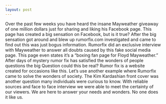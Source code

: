 ```yaml
---
layout: post
---
```


Over the past few weeks you have heard the insane Mayweather giveaway of one million dollars just for sharing and liking his Facebook page. This page has created a big sensation on Facebook, but is it true? After the big sensation got around and blew up rumorfix.com investigated and came to find out this was just bogus information. Rumorfix did an exclusive interview with Mayweather to answer all doubts caused by this fake social media page. This page even states it’s a “boxing fan page for Floyd Mayweather.” After days of mystery rumor fix has satisfied the wonders of people questions the big Question could this be real? Rumor fix is a website created for occasions like this.
Let’s use another example where Rumorfix came to solve the wonders of society. The Kim Kardashian front cover was another question many individuals were curious to know. With reliable sources and face to face interview we were able to meet the certainty of our viewers. We are here to answer your needs and wonders. No one does it like us. 
